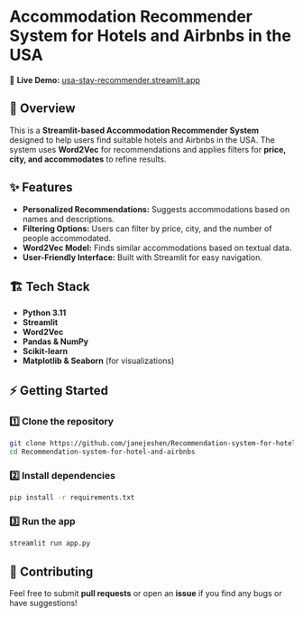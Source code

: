 
# Accommodation Recommender System for Hotels and Airbnbs in the USA

🚀 **Live Demo:** [usa-stay-recommender.streamlit.app](https://usa-stay-recommender.streamlit.app/)

## 📌 Overview
This is a **Streamlit-based Accommodation Recommender System** designed to help users find suitable hotels and Airbnbs in the USA. The system uses **Word2Vec** for recommendations and applies filters for **price, city, and accommodates** to refine results.

## ✨ Features
- **Personalized Recommendations:** Suggests accommodations based on names and descriptions.
- **Filtering Options:** Users can filter by price, city, and the number of people accommodated.
- **Word2Vec Model:** Finds similar accommodations based on textual data.
- **User-Friendly Interface:** Built with Streamlit for easy navigation.

## 🏗️ Tech Stack
- **Python 3.11**
- **Streamlit**
- **Word2Vec**
- **Pandas & NumPy**
- **Scikit-learn**
- **Matplotlib & Seaborn** (for visualizations)

## ⚡ Getting Started
### 1️⃣ Clone the repository
```bash
git clone https://github.com/janejeshen/Recommendation-system-for-hotel-and-airbnbs.git
cd Recommendation-system-for-hotel-and-airbnbs
```
### 2️⃣ Install dependencies
```bash
pip install -r requirements.txt
```
### 3️⃣ Run the app
```bash
streamlit run app.py
```

## 📢 Contributing
Feel free to submit **pull requests** or open an **issue** if you find any bugs or have suggestions!
